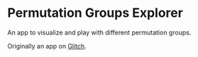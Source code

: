 # Permutation Groups Explorer

An app to visualize and play with different permutation groups.

Originally an app on [Glitch](https://glitch.com).